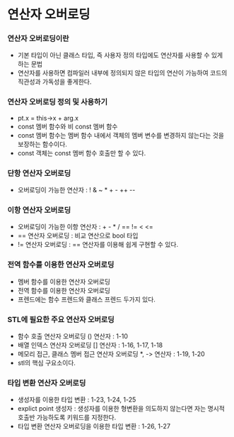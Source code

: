 # 연산자 오버로딩

### 연산자 오버로딩이란
- 기본 타입이 아닌 클래스 타입, 즉 사용자 정의 타입에도 연산자를 사용할 수 있게 하는 문법
- 연산자를 사용하면 컴파일러 내부에 정의되지 않은 타입의 연산이 가능하여 코드의 직관성과 가독성을 좋게한다.

### 연산자 오버로딩 정의 및 사용하기
- pt.x = this->x + arg.x
- const 멤버 함수와 비 const 멤버 함수
- const 멤버 함수는 멤버 함수 내에서 객체의 멤버 변수를 변경하지 않는다는 것을 보장하는 함수이다.
- const 객체는 const 멤버 함수 호출만 할 수 있다.

### 단항 연산자 오버로딩
- 오버로딩이 가능한 연산자 : !  & ~ * + - ++ -- 

### 이항 연산자 오버로딩
- 오버로딩이 가능한 이항 연산자 : +  -  *  /  ==  !=  <  <=
- == 연산자 오버로딩 : 비교 연산으로 bool 타입
- != 연산자 오버로딩 : == 연산자를 이용해 쉽게 구현할 수 있다.

### 전역 함수를 이용한 연산자 오버로딩
- 멤버 함수를 이용한 연산자 오버로딩
- 전역 함수를 이용한 연산자 오버로딩
- 프렌드에는 함수 프렌드와 클래스 프렌드 두가지 있다.

### STL에 필요한 주요 연산자 오버로딩
- 함수 호출 연산자 오버로딩 () 연산자 : 1-10
- 배열 인덱스 연산자 오버로딩 [] 연산자 : 1-16, 1-17, 1-18
- 메모리 접근, 클래스 멤버 접근 연산자 오버로딩 *, -> 연산자 : 1-19, 1-20
- stl의 핵심 구요소이다.

### 타입 변환 연산자 오버로딩
- 생성자를 이용한 타입 변환 : 1-23, 1-24, 1-25
- explict point 생성자 : 생성자를 이용한 형변환을 의도하지 않는다면 자는 명시적 호출반 가능하도록 키워드를 지정한다.     
- 타입 변환 연산자 오버로딩을 이용한 타입 변환 : 1-26, 1-27
